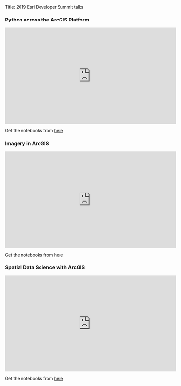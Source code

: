 Title: 2019 Esri Developer Summit talks

### Python across the ArcGIS Platform
<iframe width="560" height="315" src="https://www.youtube.com/embed/TNxQNjUToxg" frameborder="0" allow="accelerometer; autoplay; encrypted-media; gyroscope; picture-in-picture" allowfullscreen></iframe>

Get the notebooks from [here](https://github.com/Esri/arcgis-python-api/tree/master/talks/DevSummit2019)

### Imagery in ArcGIS
<iframe width="560" height="315" src="https://www.youtube.com/embed/oMvifdeorqs" frameborder="0" allow="accelerometer; autoplay; encrypted-media; gyroscope; picture-in-picture" allowfullscreen></iframe>

Get the notebooks from [here](https://github.com/Esri/arcgis-python-api/tree/master/talks/DevSummit2019/imagery-in-arcgis)
      
### Spatial Data Science with ArcGIS
<iframe width="560" height="315" src="https://www.youtube.com/embed/UKsCa7liDOI" frameborder="0" allow="accelerometer; autoplay; encrypted-media; gyroscope; picture-in-picture" allowfullscreen></iframe>

Get the notebooks from [here](https://github.com/Esri/arcgis-python-api/tree/master/talks/DevSummit2019)      